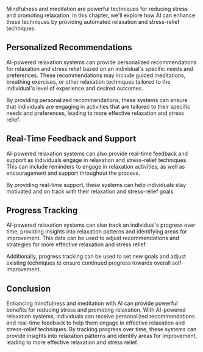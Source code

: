 
Mindfulness and meditation are powerful techniques for reducing stress and promoting relaxation. In this chapter, we'll explore how AI can enhance these techniques by providing automated relaxation and stress-relief techniques.

Personalized Recommendations
----------------------------

AI-powered relaxation systems can provide personalized recommendations for relaxation and stress relief based on an individual's specific needs and preferences. These recommendations may include guided meditations, breathing exercises, or other relaxation techniques tailored to the individual's level of experience and desired outcomes.

By providing personalized recommendations, these systems can ensure that individuals are engaging in activities that are tailored to their specific needs and preferences, leading to more effective relaxation and stress relief.

Real-Time Feedback and Support
------------------------------

AI-powered relaxation systems can also provide real-time feedback and support as individuals engage in relaxation and stress-relief techniques. This can include reminders to engage in relaxation activities, as well as encouragement and support throughout the process.

By providing real-time support, these systems can help individuals stay motivated and on track with their relaxation and stress-relief goals.

Progress Tracking
-----------------

AI-powered relaxation systems can also track an individual's progress over time, providing insights into relaxation patterns and identifying areas for improvement. This data can be used to adjust recommendations and strategies for more effective relaxation and stress relief.

Additionally, progress tracking can be used to set new goals and adjust existing techniques to ensure continued progress towards overall self-improvement.

Conclusion
----------

Enhancing mindfulness and meditation with AI can provide powerful benefits for reducing stress and promoting relaxation. With AI-powered relaxation systems, individuals can receive personalized recommendations and real-time feedback to help them engage in effective relaxation and stress-relief techniques. By tracking progress over time, these systems can provide insights into relaxation patterns and identify areas for improvement, leading to more effective relaxation and stress relief.

